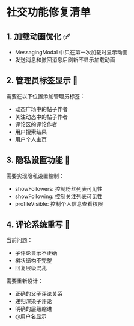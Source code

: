 # 社交功能修复清单

## 1. 加载动画优化 ✅
- MessagingModal 中只在第一次加载时显示动画
- 发送消息和撤回消息后刷新不显示加载动画

## 2. 管理员标签显示 🔧
需要在以下位置添加管理员标签：
- 动态广场中的帖子作者
- 关注动态中的帖子作者  
- 评论区的评论作者
- 用户搜索结果
- 用户个人主页

## 3. 隐私设置功能 🔧
需要实现隐私设置控制：
- showFollowers: 控制粉丝列表可见性
- showFollowing: 控制关注列表可见性
- profileVisible: 控制个人信息查看权限

## 4. 评论系统重写 🔧
当前问题：
- 子评论显示不正确
- 树状结构不完整
- 回复层级混乱

需要重新设计：
- 正确的父子评论关系
- 递归渲染子评论
- 明确的层级缩进
- @用户名显示 
